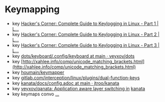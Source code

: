 # Keymapping

* key [Hacker's Corner: Complete Guide to Keylogging in Linux - Part 1 | L...](https://linuxsecurity.com/features/complete-guide-to-keylogging-in-linux-part-1)
* key [Hacker's Corner: Complete Guide to Keylogging in Linux - Part 2 | L...](https://linuxsecurity.com/features/complete-guide-to-keylogging-in-linux-part-2)
* key [Hacker's Corner: Complete Guide to Keylogging in Linux - Part 3 | L...](https://linuxsecurity.com/features/complete-guide-to-keylogging-in-linux-part-3)
* key [dots/keyboard/.config/keyboard at main · veyxov/dots](https://github.com/veyxov/dots/tree/main/keyboard/.config/keyboard)
* key [http://xahlee.info/comp/unicode_matching_brackets.html](http://xahlee.info/comp/unicode_matching_brackets.html)
* key [houmain/keymapper](https://github.com/houmain/keymapper)
* key [gitlab.com/interception/linux/plugins/dual-function-keys](https://gitlab.com/interception/linux/plugins/dual-function-keys)
* key [kanata/docs/config.adoc at main · jtroo/kanata](https://github.com/jtroo/kanata/blob/main/docs/config.adoc)
* key [veyxov/qanata: Application aware layer switching in](https://github.com/veyxov/qanata) [kanata](https://github.com/veyxov/qanata)
* key keymaps convo [...](https://www.reddit.com/r/neovim/s/2j96StuexD)
